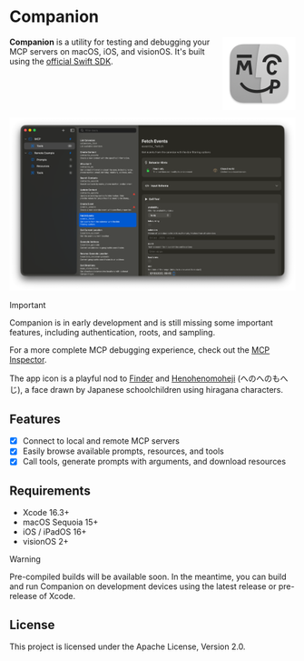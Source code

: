 # Companion

<img align="right" width="128" src="/Companion/Assets.xcassets/AppIcon.appiconset/Icon-macOS-512x512@2x.png" alt="Screenshot of iMCP on first launch" />

**Companion** is a utility for testing and debugging your MCP servers
on macOS, iOS, and visionOS.
It's built using the
[official Swift SDK](https://github.com/modelcontextprotocol/swift-sdk).

<br clear="all">

![Companion on macOS showing MCP tool detail](/Assets/companion-macos-tool-detail.png)

> [!IMPORTANT]  
> Companion is in early development and is still missing some important features,
> including authentication, roots, and sampling.
>
> For a more complete MCP debugging experience, check out the
> [MCP Inspector](https://modelcontextprotocol.io/docs/tools/inspector).

The app icon is a playful nod to [Finder](https://en.wikipedia.org/wiki/Finder_%28software%29) and
[Henohenomoheji](https://en.wikipedia.org/wiki/Henohenomoheji) (へのへのもへじ),
a face drawn by Japanese schoolchildren using hiragana characters.

## Features

- [x] Connect to local and remote MCP servers
- [x] Easily browse available prompts, resources, and tools
- [x] Call tools, generate prompts with arguments, and download resources

## Requirements

- Xcode 16.3+
- macOS Sequoia 15+
- iOS / iPadOS 16+
- visionOS 2+

> [!WARNING]  
> Pre-compiled builds will be available soon.
> In the meantime,
> you can build and run Companion on development devices
> using the latest release or pre-release of Xcode.

## License

This project is licensed under the Apache License, Version 2.0.
